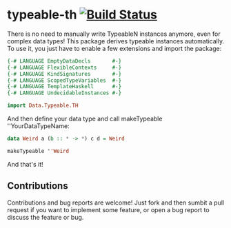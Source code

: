 typeable-th [![Build Status](https://travis-ci.org/bennofs/typeable-th.png?branch=master)](https://travis-ci.org/bennofs/typeable-th)
===========

There is no need to manually write TypeableN instances anymore, even for complex data types! This package derives typeable 
instances automatically. To use it, you just have to enable a few extensions and import the package:

```haskell
{-# LANGUAGE EmptyDataDecls       #-}
{-# LANGUAGE FlexibleContexts     #-}
{-# LANGUAGE KindSignatures       #-}
{-# LANGUAGE ScopedTypeVariables  #-}
{-# LANGUAGE TemplateHaskell      #-}
{-# LANGUAGE UndecidableInstances #-}

import Data.Typeable.TH
```

And then define your data type and call makeTypeable ''YourDataTypeName:

```haskell
data Weird a (b :: * -> *) c d = Weird

makeTypeable ''Weird
```

And that's it!

Contributions
-------------

Contributions and bug reports are welcome! Just fork and then sumbit a pull request if you want to implement some
feature, or open a bug report to discuss the feature or bug. 
